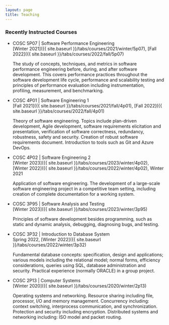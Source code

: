 ```yaml
---
layout: page
title: Teaching
---
```


### Recently Instructed Courses

* COSC 5P07 | Software Performance Engineering\
  [Winter 2021]({{ site.baseurl }}/tabs/courses/2021/winter/5p07), 
  [Fall 2022]({{ site.baseurl }}/tabs/courses/2022/fall/5p07)
  
  The study of concepts, techniques, and metrics in software performance engineering before, during, and after software 
  development. This covers performance practices throughout the software development life cycle, performance and scalability 
  testing and principles of performance evaluation including instrumentation, profiling, measurement, and benchmarking.

* COSC 4P01 | Software Engineering 1\
  [Fall 2021]({{ site.baseurl }}/tabs/courses/2021/fall/4p01), 
  [Fall 2022]({{ site.baseurl }}/tabs/courses/2022/fall/4p01)
  
  Theory of software engineering. Topics include plan-driven development, Agile development, software requirements elicitation 
  and presentation, verification of software correctness, redundancy, robustness, safety and security. Creation of robust 
  software requirements document. Introduction to tools such as Git and Azure DevOps.

* COSC 4P02 | Software Engineering 2\
  [Winter 2023]({{ site.baseurl }}/tabs/courses/2023/winter/4p02), 
  [Winter 2022]({{ site.baseurl }}/tabs/courses/2022/winter/4p02), 
  Winter 2021
  
  Application of software engineering. The development of a large-scale software engineering project in a competitive team 
  setting, including creation of complete documentation for a working system.

* COSC 3P95 | Software Analysis and Testing\
  [Winter 2023]({{ site.baseurl }}/tabs/courses/2023/winter/3p95)
  
  Principles of software development besides programming, such as static and dynamic analysis, debugging, diagnosing bugs, and testing.

* COSC 3P32 | Introduction to Database System\
  Spring 2022, 
  [Winter 2022]({{ site.baseurl }}/tabs/courses/2022/winter/3p32)
  
  Fundamental database concepts: specification, design and applications; various models including the relational model; 
  normal forms, efficiency considerations, queries using SQL, database administration and security. Practical experience 
  (normally ORACLE) in a group project.

* COSC 2P13 | Computer Systems\
  [Winter 2020]({{ site.baseurl }}/tabs/courses/2020/winter/2p13)

  Operating systems and networking. Resource sharing including file, processor, I/O and memory management. Concurrency including: context 
  switching, interprocess communication, and synchronization. Protection and security including encryption. Distributed systems and 
  networking including: ISO model and packet routing.

